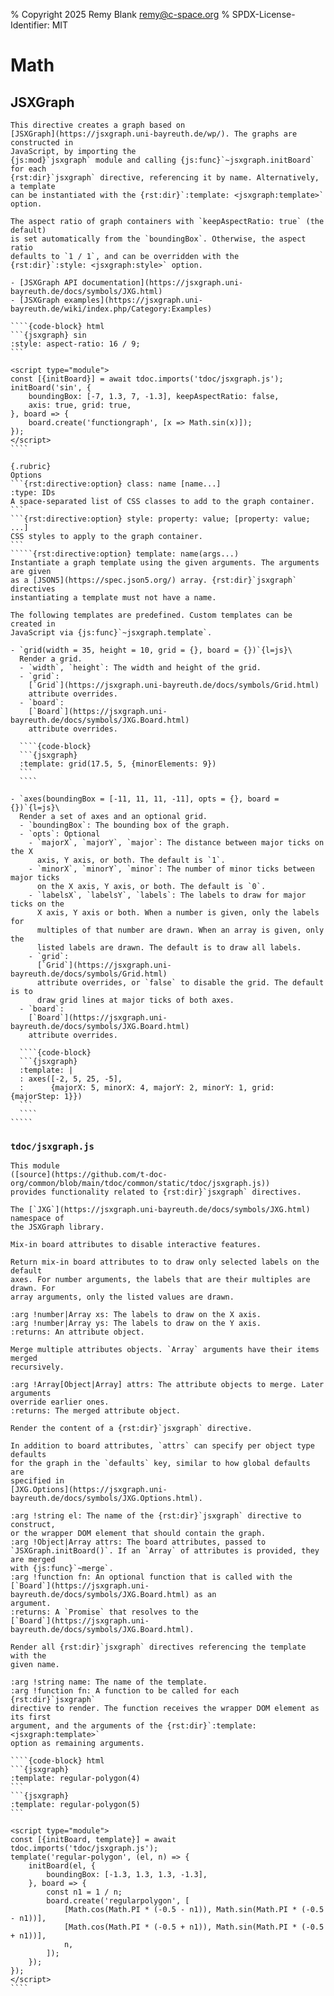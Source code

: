 % Copyright 2025 Remy Blank <remy@c-space.org>
% SPDX-License-Identifier: MIT

# Math

## JSXGraph

``````{rst:directive} .. jsxgraph:: [name]
This directive creates a graph based on
[JSXGraph](https://jsxgraph.uni-bayreuth.de/wp/). The graphs are constructed in
JavaScript, by importing the
{js:mod}`jsxgraph` module and calling {js:func}`~jsxgraph.initBoard` for each
{rst:dir}`jsxgraph` directive, referencing it by name. Alternatively, a template
can be instantiated with the {rst:dir}`:template: <jsxgraph:template>` option.

The aspect ratio of graph containers with `keepAspectRatio: true` (the default)
is set automatically from the `boundingBox`. Otherwise, the aspect ratio
defaults to `1 / 1`, and can be overridden with the
{rst:dir}`:style: <jsxgraph:style>` option.

- [JSXGraph API documentation](https://jsxgraph.uni-bayreuth.de/docs/symbols/JXG.html)
- [JSXGraph examples](https://jsxgraph.uni-bayreuth.de/wiki/index.php/Category:Examples)

````{code-block} html
```{jsxgraph} sin
:style: aspect-ratio: 16 / 9;
```

<script type="module">
const [{initBoard}] = await tdoc.imports('tdoc/jsxgraph.js');
initBoard('sin', {
    boundingBox: [-7, 1.3, 7, -1.3], keepAspectRatio: false,
    axis: true, grid: true,
}, board => {
    board.create('functiongraph', [x => Math.sin(x)]);
});
</script>
````

{.rubric}
Options
```{rst:directive:option} class: name [name...]
:type: IDs
A space-separated list of CSS classes to add to the graph container.
```
```{rst:directive:option} style: property: value; [property: value; ...]
CSS styles to apply to the graph container.
```
`````{rst:directive:option} template: name(args...)
Instantiate a graph template using the given arguments. The arguments are given
as a [JSON5](https://spec.json5.org/) array. {rst:dir}`jsxgraph` directives
instantiating a template must not have a name.

The following templates are predefined. Custom templates can be created in
JavaScript via {js:func}`~jsxgraph.template`.

- `grid(width = 35, height = 10, grid = {}, board = {})`{l=js}\
  Render a grid.
  - `width`, `height`: The width and height of the grid.
  - `grid`:
    [`Grid`](https://jsxgraph.uni-bayreuth.de/docs/symbols/Grid.html)
    attribute overrides.
  - `board`:
    [`Board`](https://jsxgraph.uni-bayreuth.de/docs/symbols/JXG.Board.html)
    attribute overrides.

  ````{code-block}
  ```{jsxgraph}
  :template: grid(17.5, 5, {minorElements: 9})
  ```
  ````

- `axes(boundingBox = [-11, 11, 11, -11], opts = {}, board = {})`{l=js}\
  Render a set of axes and an optional grid.
  - `boundingBox`: The bounding box of the graph.
  - `opts`: Optional
    - `majorX`, `majorY`, `major`: The distance between major ticks on the X
      axis, Y axis, or both. The default is `1`.
    - `minorX`, `minorY`, `minor`: The number of minor ticks between major ticks
      on the X axis, Y axis, or both. The default is `0`.
    - `labelsX`, `labelsY`, `labels`: The labels to draw for major ticks on the
      X axis, Y axis or both. When a number is given, only the labels for
      multiples of that number are drawn. When an array is given, only the
      listed labels are drawn. The default is to draw all labels.
    - `grid`:
      [`Grid`](https://jsxgraph.uni-bayreuth.de/docs/symbols/Grid.html)
      attribute overrides, or `false` to disable the grid. The default is to
      draw grid lines at major ticks of both axes.
  - `board`:
    [`Board`](https://jsxgraph.uni-bayreuth.de/docs/symbols/JXG.Board.html)
    attribute overrides.

  ````{code-block}
  ```{jsxgraph}
  :template: |
  : axes([-2, 5, 25, -5],
  :      {majorX: 5, minorX: 4, majorY: 2, minorY: 1, grid: {majorStep: 1}})
  ```
  ````
`````
``````

### `tdoc/jsxgraph.js`

`````{js:module} jsxgraph
This module
([source](https://github.com/t-doc-org/common/blob/main/tdoc/common/static/tdoc/jsxgraph.js))
provides functionality related to {rst:dir}`jsxgraph` directives.
`````

```{js:data} JXG
The [`JXG`](https://jsxgraph.uni-bayreuth.de/docs/symbols/JXG.html) namespace of
the JSXGraph library.
```

```{js:data} nonInteractive
Mix-in board attributes to disable interactive features.
```

```{js:function} withAxesLabels(xs, ys)
Return mix-in board attributes to to draw only selected labels on the default
axes. For number arguments, the labels that are their multiples are drawn. For
array arguments, only the listed values are drawn.

:arg !number|Array xs: The labels to draw on the X axis.
:arg !number|Array ys: The labels to draw on the Y axis.
:returns: An attribute object.
```

```{js:function} merge(...attrs)
Merge multiple attributes objects. `Array` arguments have their items merged
recursively.

:arg !Array[Object|Array] attrs: The attribute objects to merge. Later arguments
override earlier ones.
:returns: The merged attribute object.
```

```{js:function} initBoard(el, attrs[, fn])
Render the content of a {rst:dir}`jsxgraph` directive.

In addition to board attributes, `attrs` can specify per object type defaults
for the graph in the `defaults` key, similar to how global defaults are
specified in
[JXG.Options](https://jsxgraph.uni-bayreuth.de/docs/symbols/JXG.Options.html).

:arg !string el: The name of the {rst:dir}`jsxgraph` directive to construct,
or the wrapper DOM element that should contain the graph.
:arg !Object|Array attrs: The board attributes, passed to
`JSXGraph.initBoard()`. If an `Array` of attributes is provided, they are merged
with {js:func}`~merge`.
:arg !function fn: An optional function that is called with the
[`Board`](https://jsxgraph.uni-bayreuth.de/docs/symbols/JXG.Board.html) as an
argument.
:returns: A `Promise` that resolves to the
[`Board`](https://jsxgraph.uni-bayreuth.de/docs/symbols/JXG.Board.html).
```

`````{js:function} template(name, fn)
Render all {rst:dir}`jsxgraph` directives referencing the template with the
given name.

:arg !string name: The name of the template.
:arg !function fn: A function to be called for each {rst:dir}`jsxgraph`
directive to render. The function receives the wrapper DOM element as its first
argument, and the arguments of the {rst:dir}`:template: <jsxgraph:template>`
option as remaining arguments.

````{code-block} html
```{jsxgraph}
:template: regular-polygon(4)
```
```{jsxgraph}
:template: regular-polygon(5)
```

<script type="module">
const [{initBoard, template}] = await tdoc.imports('tdoc/jsxgraph.js');
template('regular-polygon', (el, n) => {
    initBoard(el, {
        boundingBox: [-1.3, 1.3, 1.3, -1.3],
    }, board => {
        const n1 = 1 / n;
        board.create('regularpolygon', [
            [Math.cos(Math.PI * (-0.5 - n1)), Math.sin(Math.PI * (-0.5 - n1))],
            [Math.cos(Math.PI * (-0.5 + n1)), Math.sin(Math.PI * (-0.5 + n1))],
            n,
        ]);
    });
});
</script>
````
`````
